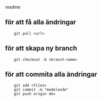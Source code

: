 readme


## för att få alla ändringar
```
    git pull <url>
```
## för att skapa ny branch
```
    git checkout -b <branch-name>
```
## för att commita alla ändringar
```
    git add <files>
    git commit -m "medelande"
    git push origin dev
```
